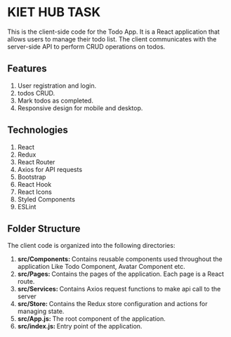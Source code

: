 # KIET HUB TASK
This is the client-side code for the Todo App. It is a React application that allows users to manage their todo list. The client communicates with the server-side API to perform CRUD operations on todos.

## Features
<ol>
    <li>User registration and login.</li>
    <li>todos CRUD.</li>
    <li>Mark todos as completed.</li>
    <li>Responsive design for mobile and desktop.</li>
</ol>

## Technologies
<ol>
    <li>React</li>
    <li>Redux</li>
    <li>React Router</li>
    <li>Axios for API requests</li>
    <li>Bootstrap</li>
    <li>React Hook</li>
    <li>React Icons</li>
    <li>Styled Components</li>
    <li>ESLint</li>
</ol>

## Folder Structure

The client code is organized into the following directories:
<ol>
    <li><strong>src/Components: </strong>Contains reusable components used throughout the application Like Todo Component, Avatar Component etc.</li>
    <li><strong>src/Pages: </strong>Contains the pages of the application. Each page is a React route.</li>
    <li><strong>src/Services: </strong>Contains Axios request functions to make api call to the server</li>
    <li><strong>src/Store: </strong>Contains the Redux store configuration and actions for managing state.</li>
    <li><strong>src/App.js: </strong>The root component of the application.</li>
    <li><strong>src/index.js: </strong>Entry point of the application.</li>
</ol>
